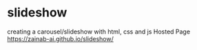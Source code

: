 # slideshow
creating a carousel/slideshow with html, css and js
Hosted Page
https://zainab-ai.github.io/slideshow/
